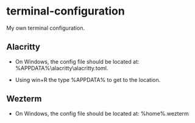 # terminal-configuration

My own terminal configuration.

## Alacritty

- On Windows, the config file should be located at: %APPDATA%\alacritty\alacritty.toml.

- Using win+R the type %APPDATA% to get to the location.

## Wezterm

- On Windows, the config file should be located at: %home%\.wezterm
